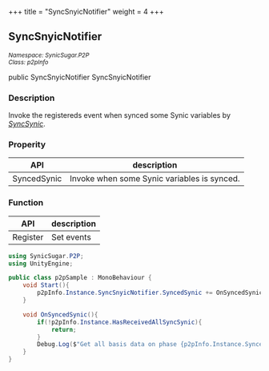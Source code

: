 +++
title = "SyncSnyicNotifier"
weight = 4
+++
## SyncSnyicNotifier
<small>*Namespace: SynicSugar.P2P* <br>
*Class: p2pInfo* </small>

public SyncSnyicNotifier SyncSnyicNotifier


### Description
Invoke the registereds event when synced some Synic variables by *[SyncSynic](../../../SynicSugar.P2P/ConnectHub/syncsynic)*.<br>

### Properity
| API | description |
|---|---|
| SyncedSynic | Invoke when some Synic variables is synced. |


### Function
| API | description |
|---|---|
| Register | Set events |


```cs
using SynicSugar.P2P;
using UnityEngine;

public class p2pSample : MonoBehaviour {
    void Start(){
        p2pInfo.Instance.SyncSnyicNotifier.SyncedSynic += OnSyncedSynic;
    }

    void OnSyncedSynic(){
        if(!p2pInfo.Instance.HasReceivedAllSyncSynic){
            return;
        }
        Debug.Log($"Get all basis data on phase {p2pInfo.Instance.SyncedSynicPhase}");
    }
}
```
